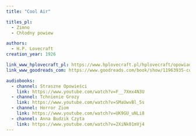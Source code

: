 ```yaml
---
title: "Cool Air"

titles_pl:
  - Zimno
  - Chłodny powiew

authors:
  - H.P. Lovecraft
creation_year: 1926

link_www_hplovecraft_pl: https://www.hplovecraft.pl/hplovecraft/opowiadania-nowele-powiesci/cool-air/
link_www_goodreads_com: https://www.goodreads.com/book/show/11963935-cool-air

audiobooks:
  - channel: Straszne Opowieści
    link: https://www.youtube.com/watch?v=F__7Xmx4N3U
  - channel: Tchnienie Grozy
    link: https://www.youtube.com/watch?v=SMaUwvBl_5s
  - channel: Horror Ziom
    link: https://www.youtube.com/watch?v=UK9GU_uNLi8
  - channel: Anna Budzik Czyta
    link: https://www.youtube.com/watch?v=2XiNk01mVj4
---
```


